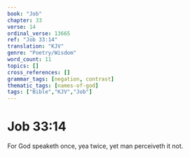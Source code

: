 ```yaml
---
book: "Job"
chapter: 33
verse: 14
ordinal_verse: 13665
ref: "Job 33:14"
translation: "KJV"
genre: "Poetry/Wisdom"
word_count: 11
topics: []
cross_references: []
grammar_tags: [negation, contrast]
thematic_tags: [names-of-god]
tags: ["Bible","KJV","Job"]
---
```


# Job 33:14

For God speaketh once, yea twice, yet man perceiveth it not.
